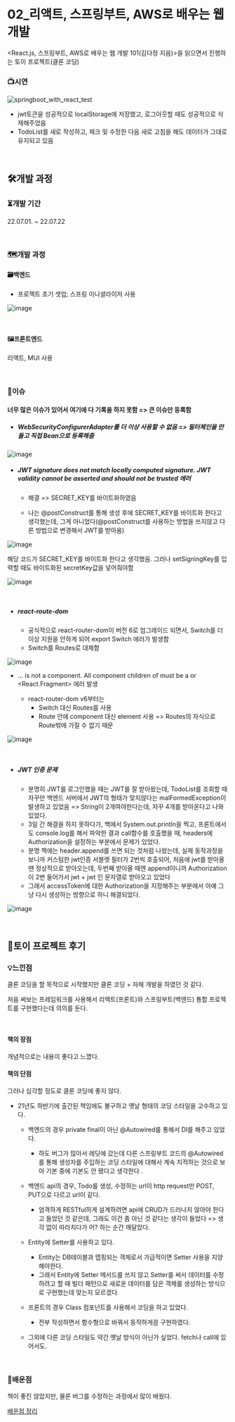 # 02_리액트, 스프링부트, AWS로 배우는 웹 개발

<React.js, 스프링부트, AWS로 배우는 웹 개발 101(김다정 지음)>을 읽으면서 진행하는 토이 프로젝트(클론 코딩)

### 📺시연

![springboot_with_react_test](https://user-images.githubusercontent.com/93081720/180462382-fdab2b4a-1691-4ec5-8d5f-a7e4c2871afb.gif)

- jwt토큰을 성공적으로 localStorage에 저장했고, 로그아웃할 때도 성공적으로 삭제해주었음
- TodoList를 새로 작성하고, 체크 및 수정한 다음 새로 고침을 해도 데이터가 그대로 유지되고 있음 

<br>

## 🛠개발 과정

### ⏳개발 기간

22.07.01. ~ 22.07.22

<br>

### 🗺개발 과정

#### 🗃백엔드

- 프로젝트 초기 셋업; 스프링 이니셜라이저 사용

![image](https://user-images.githubusercontent.com/93081720/176720586-e3bb7139-c5df-40f5-b8ba-7ddce7d65329.png)

<br>

#### 🖼프론트엔드

리액트, MUI 사용

<br>

### 🧨이슈

#### 너무 많은 이슈가 있어서 여기에 다 기록을 하지 못함 => 큰 이슈만 등록함

- ##### WebSecurityConfigurerAdapter를 더 이상 사용할 수 없음 => 필터체인을 만들고 직접 Bean으로 등록해줌


![image](https://user-images.githubusercontent.com/93081720/180457189-fd5ee0cc-76e2-4ecb-9ac1-cdf14c04c302.png)

- ##### JWT signature does not match locally computed signature. JWT validity cannot be asserted and should not be trusted 에러

  - 해결 => SECRET_KEY를 바이트화하였음

  - 나는 @postConstruct를 통해 생성 후에 SECRET_KEY를 바이트화 한다고 생각했는데, 그게 아니었다(@postConstruct를 사용하는 방법을 쓰지않고 다른 방법으로 변경해서 JWT를 받아옴)


![image](https://user-images.githubusercontent.com/93081720/179504399-4980764b-d143-4e57-9647-1754d64eca19.png)

해당 코드가 SECRET_KEY를 바이트화 한다고 생각했음. 그러나 setSigningKey를 입력할 때도 바이트화된 secretKey값을 넣어줘야함

![image](https://user-images.githubusercontent.com/93081720/180455159-e046c2ba-6966-4482-a40b-e9d8692d548e.png)

<br>

- ##### react-route-dom
  
  - 공식적으로 react-router-dom이 버전 6로 업그레이드 되면서, Switch를 더이상 지원을 안하게 되어 export Switch 에러가 발생함
  - Switch를 Routes로 대체함

![image](https://user-images.githubusercontent.com/93081720/179564584-0728fc11-af29-4fa5-8483-5929beead130.png)

- ... is not a <Route> component. All component children of <Routes> must be a <Route> or <React.Fragment> 에러 발생
  - react-router-dom v6부터는
    - Switch 대신 Routes를 사용
    - Route 안에 component 대신 element 사용 => Routes의 자식으로 Route밖에 가질 수 없기 때문

![image](https://user-images.githubusercontent.com/93081720/179567522-2b31c57a-b14a-458a-8767-3295f1629e9e.png)

<br>

- ##### JWT 인증 문제

  - 분명히 JWT를 로그인했을 때는 JWT를 잘 받아왔는데, TodoList를 조회할 때 자꾸만 백엔드 서버에서 JWT의 형태가 맞지않다는 malFormedException이 발생하고 있었음 => String이 2개여야한다는데, 자꾸 4개를 받아온다고 나와있었다.
  - 3일 간 해결을 하지 못하다가, 백에서 System.out.println을 찍고, 프론트에서도 console.log를 해서 파악한 결과 call함수를 호출했을 때, headers에 Authorization을 설정하는 부분에서 문제가 있었다.
  - 분명 책에는 header.append를 쓰면 되는 것처럼 나왔는데, 실제 동작과정을 보니까 커스텀한 jwt인증 서블렛 필터가 2번씩 호출되어, 처음에 jwt를 받아올 땐 정상적으로 받아오는데, 두번째 받아올 때엔 append이니까 Authorization이 2번 들어가서 jwt + jwt 인 문자열로 받아오고 있었다
  - 그래서 accessToken에 대한 Authorization을 지정해주는 부분에서 아예 그냥 다시 생성하는 방향으로 하니 해결되었다.

![image](https://user-images.githubusercontent.com/93081720/180454813-171b3ea7-8d4e-4229-af94-c4dd96de5dd7.png)

<br>

## 🤔토이 프로젝트 후기

### 💡느낀점

클론 코딩을 할 목적으로 시작했지만 클론 코딩 + 자체 개발을 하였던 것 같다.

처음 써보는 프레임워크를 사용해서 리액트(프론트)와 스프링부트(백엔드) 통합 프로젝트를 구현했다는데 의의를 둔다.

<br>

#### 책의 장점

개념적으로는 내용이 좋다고 느꼈다.

#### 책의 단점

그러나 심각할 정도로 클론 코딩에 좋지 않다. 

- 21년도 하반기에 출간된 책임에도 불구하고 옛날 형태의 코딩 스타일을 고수하고 있다.

  - 백엔드의 경우 private final이 아닌 @Autowired를 통해서 DI를 해주고 있었다.
    - 하도 버그가 많아서 레딧에 갔는데 다른 스프링부트 코드의 @Autowired를 통해 생성자를 주입하는 코딩 스타일에 대해서 계속 지적하는 것으로 보아 기본 중에 기본도 안 됐다고 생각한다 .
  - 백엔드 api의 경우, Todo를 생성, 수정하는 url이 http request만 POST, PUT으로 다르고 url이 같다.
    - 엄격하게 RESTful하게 설계하려면 api에 CRUD가 드러나지 않아야 한다고 들었던 것 같은데, 그래도 이건 좀 아닌 것 같다는 생각이 들었다 => 생각 없이 따라치다가 어? 하는 순간 깨달았다.
  - Entity에 Setter를 사용하고 있다.
    - Entity는 DB테이블과 맵핑되는 객체로서 가급적이면 Setter 사용을 지양해야한다.
    - 그래서 Entity에 Setter 메서드를 쓰지 않고 Setter를 써서 데이터를 수정하려고 할 때 빌더 패턴으로 새로운 데이터를 담은 객체를 생성하는 방식으로 구현했는데 맞는지 모르겠다.

  - 프론트의 경우 Class 컴포넌트를 사용해서 코딩을 하고 있었다.
    - 전부 작성하면서 함수형으로 바꿔서 동작하게끔 구현하였다.
  - 그외에 다른 코딩 스타일도 약간 옛날 방식이 아닌가 싶었다. fetch나 call에 있어서도.

<br>

### 🧠배운점

책이 좋진 않았지만, 물론 버그를 수정하는 과정에서 많이 배웠다.

[배운점 정리](https://github.com/siwon-park/Toy_Projects/blob/master/02_SpringBoot_with_React/%EB%B0%B0%EC%9A%B4%EC%A0%90.md)

<br>